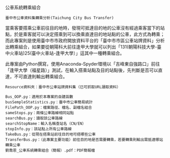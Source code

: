公車系統轉乘組合

	臺中市公車資料集轉乘分析(Taichung City Bus Transfer)

當乘客要撘乘公車前往目的地時，發現可抵達目的地的公車沒有經過乘客當下的站點，於是乘客就可以決定撘乘到可以換乘直達目的地站點的公車，此方式為轉乘；而此專案則是使用臺中市市政府開放資料平台​的「臺中市市區公車站牌資料」分析出轉乘組合，如果要從朝陽科大前往逢甲大學就​可以列出「131(朝陽科技大學-臺中火車站)25(臺中火車站-逢甲大學）」這其中一種轉乘組合。

此專案由Python撰寫，使用Anaconda-Spyder環境以「吉峰東自強路口」前往「逢甲大學（福星路）」測試，在輸入撘乘站點及目的站點後，先判斷是否可以直達，不可直達則輸出轉乘組合。


	Resource資料夾：臺中市公車站牌資料集（已可抓取URL讀取資料）
 
	Bus_OOP.py：適用於本專案的自建函數
	busSempleStatistics.py：臺中市公車簡易統計
	FilePath_OOP.py：檔案路徑、檔名、副檔名組合
	sameStops.py：兩條公車路線相同站點
	searchBus.py：讀取該公車路線
	searchStopName：輸入名稱查站名（CN/EN）
	stopInfo.py：該站點上所有公車路線
	TakeBus.py：從現在撘乘站前往目的地可撘哪些公車
	TransferBus.py：（此專案主要功能）前往目的地是否需要轉乘，若要轉乘則輸出需抵達哪站轉乘公車
 	劉喬恩_公車系統轉乘組合（簡報）.pdf：PDF簡報檔
